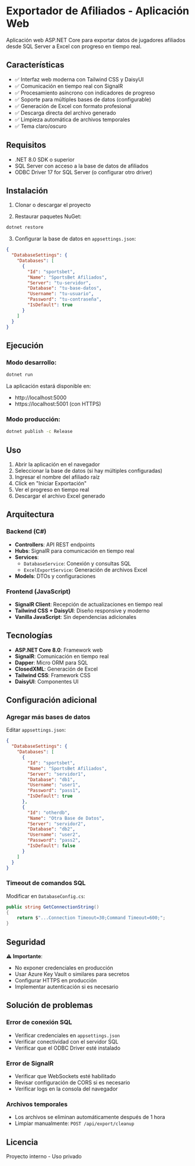 # Exportador de Afiliados - Aplicación Web

Aplicación web ASP.NET Core para exportar datos de jugadores afiliados desde SQL Server a Excel con progreso en tiempo real.

## Características

- ✅ Interfaz web moderna con Tailwind CSS y DaisyUI
- ✅ Comunicación en tiempo real con SignalR
- ✅ Procesamiento asíncrono con indicadores de progreso
- ✅ Soporte para múltiples bases de datos (configurable)
- ✅ Generación de Excel con formato profesional
- ✅ Descarga directa del archivo generado
- ✅ Limpieza automática de archivos temporales
- ✅ Tema claro/oscuro

## Requisitos

- .NET 8.0 SDK o superior
- SQL Server con acceso a la base de datos de afiliados
- ODBC Driver 17 for SQL Server (o configurar otro driver)

## Instalación

1. Clonar o descargar el proyecto

2. Restaurar paquetes NuGet:
```bash
dotnet restore
```

3. Configurar la base de datos en `appsettings.json`:
```json
{
  "DatabaseSettings": {
    "Databases": [
      {
        "Id": "sportsbet",
        "Name": "SportsBet Afiliados",
        "Server": "tu-servidor",
        "Database": "tu-base-datos",
        "Username": "tu-usuario",
        "Password": "tu-contraseña",
        "IsDefault": true
      }
    ]
  }
}
```

## Ejecución

### Modo desarrollo:
```bash
dotnet run
```

La aplicación estará disponible en:
- http://localhost:5000
- https://localhost:5001 (con HTTPS)

### Modo producción:
```bash
dotnet publish -c Release
```

## Uso

1. Abrir la aplicación en el navegador
2. Seleccionar la base de datos (si hay múltiples configuradas)
3. Ingresar el nombre del afiliado raíz
4. Click en "Iniciar Exportación"
5. Ver el progreso en tiempo real
6. Descargar el archivo Excel generado

## Arquitectura

### Backend (C#)
- **Controllers**: API REST endpoints
- **Hubs**: SignalR para comunicación en tiempo real
- **Services**: 
  - `DatabaseService`: Conexión y consultas SQL
  - `ExcelExportService`: Generación de archivos Excel
- **Models**: DTOs y configuraciones

### Frontend (JavaScript)
- **SignalR Client**: Recepción de actualizaciones en tiempo real
- **Tailwind CSS + DaisyUI**: Diseño responsive y moderno
- **Vanilla JavaScript**: Sin dependencias adicionales

## Tecnologías

- **ASP.NET Core 8.0**: Framework web
- **SignalR**: Comunicación en tiempo real
- **Dapper**: Micro ORM para SQL
- **ClosedXML**: Generación de Excel
- **Tailwind CSS**: Framework CSS
- **DaisyUI**: Componentes UI

## Configuración adicional

### Agregar más bases de datos

Editar `appsettings.json`:
```json
{
  "DatabaseSettings": {
    "Databases": [
      {
        "Id": "sportsbet",
        "Name": "SportsBet Afiliados",
        "Server": "servidor1",
        "Database": "db1",
        "Username": "user1",
        "Password": "pass1",
        "IsDefault": true
      },
      {
        "Id": "otherdb",
        "Name": "Otra Base de Datos",
        "Server": "servidor2",
        "Database": "db2",
        "Username": "user2",
        "Password": "pass2",
        "IsDefault": false
      }
    ]
  }
}
```

### Timeout de comandos SQL

Modificar en `DatabaseConfig.cs`:
```csharp
public string GetConnectionString()
{
    return $"...Connection Timeout=30;Command Timeout=600;";
}
```

## Seguridad

⚠️ **Importante**: 
- No exponer credenciales en producción
- Usar Azure Key Vault o similares para secretos
- Configurar HTTPS en producción
- Implementar autenticación si es necesario

## Solución de problemas

### Error de conexión SQL
- Verificar credenciales en `appsettings.json`
- Verificar conectividad con el servidor SQL
- Verificar que el ODBC Driver esté instalado

### Error de SignalR
- Verificar que WebSockets esté habilitado
- Revisar configuración de CORS si es necesario
- Verificar logs en la consola del navegador

### Archivos temporales
- Los archivos se eliminan automáticamente después de 1 hora
- Limpiar manualmente: `POST /api/export/cleanup`

## Licencia

Proyecto interno - Uso privado